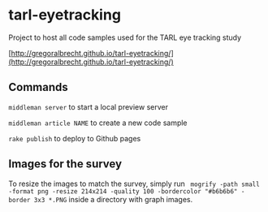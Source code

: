 # tarl-eyetracking
Project to host all code samples used for the TARL eye tracking study

[http://gregoralbrecht.github.io/tarl-eyetracking/](http://gregoralbrecht.github.io/tarl-eyetracking/)


## Commands
`middleman server` to start a local preview server

`middleman article NAME` to create a new code sample

`rake publish` to deploy to Github pages


## Images for the survey
To resize the images to match the survey, simply run
` mogrify -path small -format png -resize 214x214 -quality 100 -bordercolor "#b6b6b6" -border 3x3 *.PNG` inside a directory with graph images.
